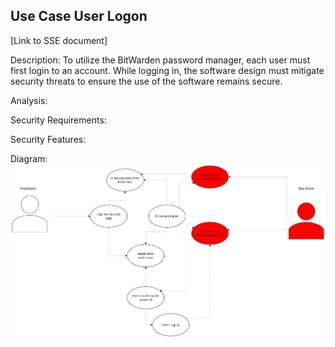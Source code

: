 ## Use Case User Logon
[Link to SSE document]

Description:
To utilize the BitWarden password manager, each user must first login to an account. While logging in, the software design must mitigate security threats to ensure the use of the software remains secure.

Analysis:
  
  Security Requirements:

  Security Features:

Diagram:
![Link to Diagram](https://github.com/PatrickBN/CYBR8420_Team5/blob/main/Use%20case%20drafts/SSE%20User%20logon/SSE%20User%20Logon%20Use%20case%201.png)

